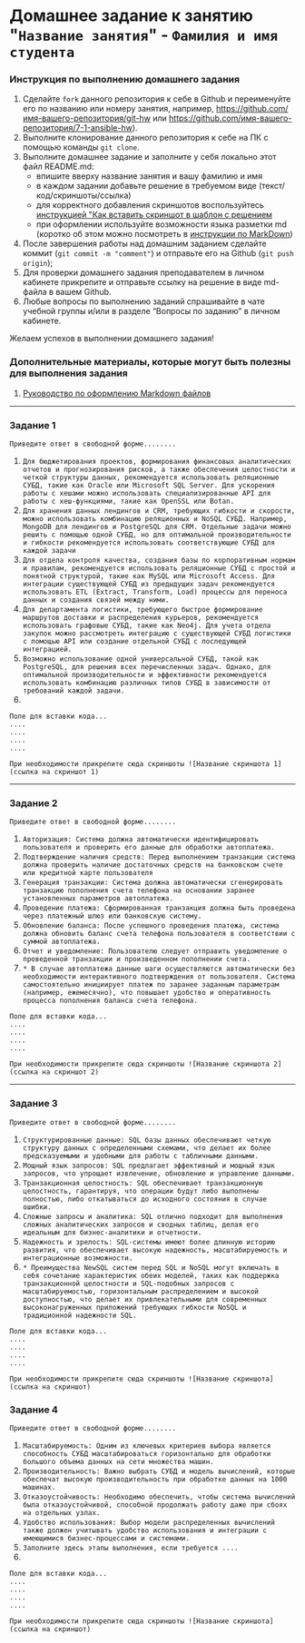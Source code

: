 # Домашнее задание к занятию "`Название занятия`" - `Фамилия и имя студента`


### Инструкция по выполнению домашнего задания

   1. Сделайте `fork` данного репозитория к себе в Github и переименуйте его по названию или номеру занятия, например, https://github.com/имя-вашего-репозитория/git-hw или  https://github.com/имя-вашего-репозитория/7-1-ansible-hw).
   2. Выполните клонирование данного репозитория к себе на ПК с помощью команды `git clone`.
   3. Выполните домашнее задание и заполните у себя локально этот файл README.md:
      - впишите вверху название занятия и вашу фамилию и имя
      - в каждом задании добавьте решение в требуемом виде (текст/код/скриншоты/ссылка)
      - для корректного добавления скриншотов воспользуйтесь [инструкцией "Как вставить скриншот в шаблон с решением](https://github.com/netology-code/sys-pattern-homework/blob/main/screen-instruction.md)
      - при оформлении используйте возможности языка разметки md (коротко об этом можно посмотреть в [инструкции  по MarkDown](https://github.com/netology-code/sys-pattern-homework/blob/main/md-instruction.md))
   4. После завершения работы над домашним заданием сделайте коммит (`git commit -m "comment"`) и отправьте его на Github (`git push origin`);
   5. Для проверки домашнего задания преподавателем в личном кабинете прикрепите и отправьте ссылку на решение в виде md-файла в вашем Github.
   6. Любые вопросы по выполнению заданий спрашивайте в чате учебной группы и/или в разделе “Вопросы по заданию” в личном кабинете.
   
Желаем успехов в выполнении домашнего задания!
   
### Дополнительные материалы, которые могут быть полезны для выполнения задания

1. [Руководство по оформлению Markdown файлов](https://gist.github.com/Jekins/2bf2d0638163f1294637#Code)

---

### Задание 1

`Приведите ответ в свободной форме........`

1. `Для бюджетирования проектов, формирования финансовых аналитических отчетов и прогнозирования рисков, а также обеспечения целостности и четкой структуры данных, рекомендуется использовать реляционные СУБД, такие как Oracle или Microsoft SQL Server. Для ускорения работы с хешами можно использовать специализированные API для работы с хеш-функциями, такие как OpenSSL или Botan.`
2. `Для хранения данных лендингов и CRM, требующих гибкости и скорости, можно использовать комбинацию реляционных и NoSQL СУБД. Например, MongoDB для лендингов и PostgreSQL для CRM. Отдельные задачи можно решить с помощью одной СУБД, но для оптимальной производительности и гибкости рекомендуется использовать соответствующие СУБД для каждой задачи`
3. `Для отдела контроля качества, создания базы по корпоративным нормам и правилам, рекомендуется использовать реляционные СУБД с простой и понятной структурой, такие как MySQL или Microsoft Access. Для интеграции существующей СУБД из предыдущих задач рекомендуется использовать ETL (Extract, Transform, Load) процессы для переноса данных и создания связей между ними.`
4. `Для департамента логистики, требующего быстрое формирование маршрутов доставки и распределения курьеров, рекомендуется использовать графовые СУБД, такие как Neo4j. Для учета отдела закупок можно рассмотреть интеграцию с существующей СУБД логистики с помощью API или создание отдельной СУБД с последующей интеграцией.`
5. `Возможно использование одной универсальной СУБД, такой как PostgreSQL, для решения всех перечисленных задач. Однако, для оптимальной производительности и эффективности рекомендуется использовать комбинацию различных типов СУБД в зависимости от требований каждой задачи.`
6. 

```
Поле для вставки кода...
....
....
....
....
```

`При необходимости прикрепитe сюда скриншоты
![Название скриншота 1](ссылка на скриншот 1)`


---

### Задание 2

`Приведите ответ в свободной форме........`

1. `Авторизация: Система должна автоматически идентифицировать пользователя и проверить его данные для обработки автоплатежа.`
2. `Подтверждение наличия средств: Перед выполнением транзакции система должна проверить наличие достаточных средств на банковском счете или кредитной карте пользователя`
3. `Генерация транзакции: Система должна автоматически сгенерировать транзакцию пополнения счета телефона на основании заранее установленных параметров автоплатежа.`
4. `Проведение платежа: Сформированная транзакция должна быть проведена через платежный шлюз или банковскую систему.`
5. `Обновление баланса: После успешного проведения платежа, система должна обновить баланс счета телефона пользователя в соответствии с суммой автоплатежа.`
6. `Отчет и уведомление: Пользователю следует отправить уведомление о проведенной транзакции и произведенном пополнении счета.`
7. `* В случае автоплатежа данные шаги осуществляются автоматически без необходимости интерактивного подтверждения от пользователя. Система самостоятельно инициирует платеж по заранее заданным параметрам (например, ежемесячно), что повышает удобство и оперативность процесса пополнения баланса счета телефона.`

```
Поле для вставки кода...
....
....
....
....
```

`При необходимости прикрепитe сюда скриншоты
![Название скриншота 2](ссылка на скриншот 2)`


---

### Задание 3

`Приведите ответ в свободной форме........`

1. `Структурированные данные: SQL базы данных обеспечивают четкую структуру данных с определенными схемами, что делает их более предсказуемыми и удобными для работы с табличными данными.`
2. `Мощный язык запросов: SQL предлагает эффективный и мощный язык запросов, что упрощает извлечение, обновление и управление данными.`
3. `Транзакционная целостность: SQL обеспечивает транзакционную целостность, гарантируя, что операции будут либо выполнены полностью, либо откатываться до исходного состояния в случае ошибки.`
4. `Сложные запросы и аналитика: SQL отлично подходит для выполнения сложных аналитических запросов и сводных таблиц, делая его идеальным для бизнес-аналитики и отчетности.`
5. `Надежность и зрелость: SQL-системы имеют более длинную историю развития, что обеспечивает высокую надежность, масштабируемость и интеграционные возможности.`
6. `* Преимущества NewSQL систем перед SQL и NoSQL могут включать в себя сочетание характеристик обеих моделей, таких как поддержка транзакционной целостности и SQL-подобных запросов с масштабируемостью, горизонтальным распределением и высокой доступностью, что делает их привлекательными для современных высоконагруженных приложений требующих гибкости NoSQL и традиционной надежности SQL.`

```
Поле для вставки кода...
....
....
....
....
```

`При необходимости прикрепитe сюда скриншоты
![Название скриншота](ссылка на скриншот)`

### Задание 4

`Приведите ответ в свободной форме........`

1. `Масштабируемость: Одним из ключевых критериев выбора является способность СУБД масштабироваться горизонтально для обработки большого объема данных на сети множества машин.`
2. `Производительность: Важно выбрать СУБД и модель вычислений, которые обеспечат высокую производительность при обработке данных на 1000 машинах.`
3. `Отказоустойчивость: Необходимо обеспечить, чтобы система вычислений была отказоустойчивой, способной продолжать работу даже при сбоях на отдельных узлах.`
4. `Удобство использования: Выбор модели распределенных вычислений также должен учитывать удобство использования и интеграции с имеющимися бизнес-процессами и системами.`
5. `Заполните здесь этапы выполнения, если требуется ....`
6. 

```
Поле для вставки кода...
....
....
....
....
```

`При необходимости прикрепитe сюда скриншоты
![Название скриншота](ссылка на скриншот)`

